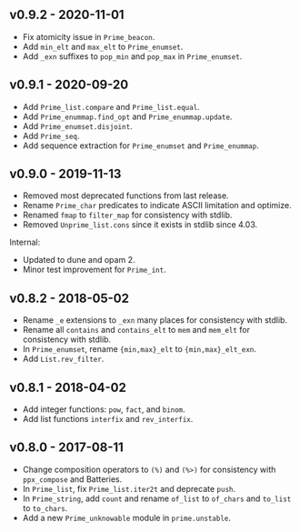 ## v0.9.2 - 2020-11-01

- Fix atomicity issue in `Prime_beacon`.
- Add `min_elt` and `max_elt` to `Prime_enumset`.
- Add `_exn` suffixes to `pop_min` and `pop_max` in `Prime_enumset`.

## v0.9.1 - 2020-09-20

- Add `Prime_list.compare` and `Prime_list.equal`.
- Add `Prime_enummap.find_opt` and `Prime_enummap.update`.
- Add `Prime_enumset.disjoint`.
- Add `Prime_seq`.
- Add sequence extraction for `Prime_enumset` and `Prime_enummap`.

## v0.9.0 - 2019-11-13

- Removed most deprecated functions from last release.
- Rename `Prime_char` predicates to indicate ASCII limitation and optimize.
- Renamed `fmap` to `filter_map` for consistency with stdlib.
- Removed `Unprime_list.cons` since it exists in stdlib since 4.03.

Internal:
- Updated to dune and opam 2.
- Minor test improvement for `Prime_int`.

## v0.8.2 - 2018-05-02

- Rename `_e` extensions to `_exn` many places for consistency with stdlib.
- Rename all `contains` and `contains_elt` to `mem` and `mem_elt` for
  consistency with stdlib.
- In `Prime_enumset`, rename `{min,max}_elt` to `{min,max}_elt_exn`.
- Add `List.rev_filter`.

## v0.8.1 - 2018-04-02

- Add integer functions: `pow`, `fact`, and `binom`.
- Add list functions `interfix` and `rev_interfix`.

## v0.8.0 - 2017-08-11

- Change composition operators to `(%)` and `(%>)` for consistency with
  `ppx_compose` and Batteries.
- In `Prime_list`, fix `Prime_list.iter2t` and deprecate `push`.
- In `Prime_string`, add `count` and rename `of_list` to `of_chars` and
  `to_list` to `to_chars`.
- Add a new `Prime_unknowable` module in `prime.unstable`.
